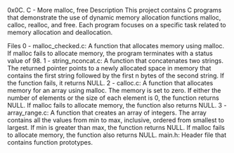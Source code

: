 0x0C. C - More malloc, free
Description
This project contains C programs that demonstrate the use of dynamic memory allocation functions malloc, calloc, realloc, and free. Each program focuses on a specific task related to memory allocation and deallocation.

Files
0 - malloc_checked.c: A function that allocates memory using malloc. If malloc fails to allocate memory, the program terminates with a status value of 98.
1 - string_nconcat.c: A function that concatenates two strings. The returned pointer points to a newly allocated space in memory that contains the first string followed by the first n bytes of the second string. If the function fails, it returns NULL.
2 - calloc.c: A function that allocates memory for an array using malloc. The memory is set to zero. If either the number of elements or the size of each element is 0, the function returns NULL. If malloc fails to allocate memory, the function also returns NULL.
3 - array_range.c: A function that creates an array of integers. The array contains all the values from min to max, inclusive, ordered from smallest to largest. If min is greater than max, the function returns NULL. If malloc fails to allocate memory, the function also returns NULL.
main.h: Header file that contains function prototypes.
